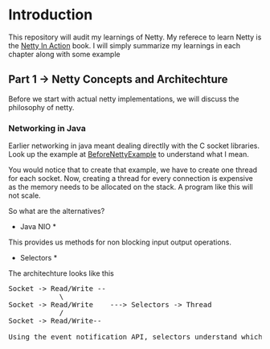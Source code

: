 # Introduction

This repository will audit my learnings of Netty. My referece to learn Netty is the [Netty In Action](https://www.manning.com/books/netty-in-action) book. I will simply summarize my learnings in each chapter along with some example

## Part 1  -> Netty Concepts and Architechture

Before we start with actual netty implementations, we will discuss the philosophy of netty. 

### Networking in Java

Earlier networking in java meant dealing directlly with the C socket libraries. Look up the example at [BeforeNettyExample](/BeforeNettyExample) to understand what I mean.

You would notice that to create that example, we have to create one thread for each socket. Now, creating a thread for every connection is expensive as the memory needs to be allocated on the stack. A program like this will not scale.

So what are the alternatives?

* Java NIO *

This provides us methods for non blocking input output operations.


* Selectors *

The architechture looks like this

<pre>
Socket -> Read/Write --
			\
Socket -> Read/Write	---> Selectors -> Thread
			/
Socket -> Read/Write--

Using the event notification API, selectors understand which _non blocking_ socket is ready for IO
</pre>
